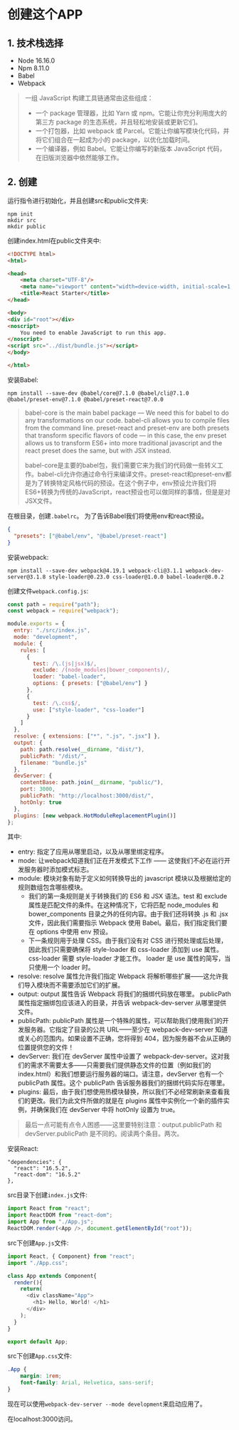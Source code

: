 # 创建这个APP
## 1. 技术栈选择
- Node 16.16.0
- Npm 8.11.0
- Babel
- Webpack


> 一组 JavaScript 构建工具链通常由这些组成：
> - 一个 package 管理器，比如 Yarn 或 npm。它能让你充分利用庞大的第三方 package 的生态系统，并且轻松地安装或更新它们。
> - 一个打包器，比如 webpack 或 Parcel。它能让你编写模块化代码，并将它们组合在一起成为小的 package，以优化加载时间。
> - 一个编译器，例如 Babel。它能让你编写的新版本 JavaScript 代码，在旧版浏览器中依然能够工作。


## 2. 创建
运行指令进行初始化，并且创建src和public文件夹:
```shell
npm init
mkdir src
mkdir public
```
创建index.html在public文件夹中:
```html
<!DOCTYPE html>
<html>

<head>
    <meta charset="UTF-8"/>
    <meta name="viewport" content="width=device-width, initial-scale=1, shrink-to-fit=no">
    <title>React Starter</title>
</head>

<body>
<div id="root"></div>
<noscript>
    You need to enable JavaScript to run this app.
</noscript>
<script src="../dist/bundle.js"></script>
</body>

</html>
```
安装Babel:
```shell
npm install --save-dev @babel/core@7.1.0 @babel/cli@7.1.0 @babel/preset-env@7.1.0 @babel/preset-react@7.0.0
```
> babel-core is the main babel package — We need this for babel to do any transformations on our code. babel-cli allows you to compile files from the command line. preset-react and preset-env are both presets that transform specific flavors of code — in this case, the env preset allows us to transform ES6+ into more traditional javascript and the react preset does the same, but with JSX instead.
> 
> babel-core是主要的babel包，我们需要它来为我们的代码做一些转义工作。babel-cli允许你通过命令行来编译文件。preset-react和preset-env都是为了转换特定风格代码的预设。在这个例子中，env预设允许我们将ES6+转换为传统的JavaScript，react预设也可以做同样的事情，但是是对JSX文件。

在根目录，创建`.babelrc`。
为了告诉Babel我们将使用env和react预设。
```json
{
  "presets": ["@babel/env", "@babel/preset-react"]
}
```

安装webpack:

```shell
npm install --save-dev webpack@4.19.1 webpack-cli@3.1.1 webpack-dev-server@3.1.8 style-loader@0.23.0 css-loader@1.0.0 babel-loader@8.0.2
```
创建文件`webpack.config.js`:
```js
const path = require("path");
const webpack = require("webpack");

module.exports = {
  entry: "./src/index.js",
  mode: "development",
  module: {
    rules: [
      {
        test: /\.(js|jsx)$/,
        exclude: /(node_modules|bower_components)/,
        loader: "babel-loader",
        options: { presets: ["@babel/env"] }
      },
      {
        test: /\.css$/,
        use: ["style-loader", "css-loader"]
      }
    ]
  },
  resolve: { extensions: ["*", ".js", ".jsx"] },
  output: {
    path: path.resolve(__dirname, "dist/"),
    publicPath: "/dist/",
    filename: "bundle.js"
  },
  devServer: {
    contentBase: path.join(__dirname, "public/"),
    port: 3000,
    publicPath: "http://localhost:3000/dist/",
    hotOnly: true
  },
  plugins: [new webpack.HotModuleReplacementPlugin()]
};
```
其中:
- entry: 指定了应用从哪里启动，以及从哪里绑定程序。
- mode: 让webpack知道我们正在开发模式下工作 —— 这使我们不必在运行开发服务器时添加模式标志。
- module: 模块对象有助于定义如何转换导出的 javascript 模块以及根据给定的规则数组包含哪些模块。
    - 我们的第一条规则是关于转换我们的 ES6 和 JSX 语法。test 和 exclude 属性是匹配文件的条件。在这种情况下，它将匹配 node_modules 和 bower_components 目录之外的任何内容。由于我们还将转换 .js 和 .jsx 文件，因此我们需要指示 Webpack 使用 Babel。最后，我们指定我们要在 options 中使用 env 预设。
    - 下一条规则用于处理 CSS。由于我们没有对 CSS 进行预处理或后处理，因此我们只需要确保将 style-loader 和 css-loader 添加到 use 属性。 css-loader 需要 style-loader 才能工作。 loader 是 use 属性的简写，当只使用一个 loader 时。
- resolve: resolve 属性允许我们指定 Webpack 将解析哪些扩展——这允许我们导入模块而不需要添加它们的扩展。
- output: output 属性告诉 Webpack 将我们的捆绑代码放在哪里。 publicPath 属性指定捆绑包应该进入的目录，并告诉 webpack-dev-server 从哪里提供文件。
- publicPath: publicPath 属性是一个特殊的属性，可以帮助我们使用我们的开发服务器。它指定了目录的公共 URL——至少在 webpack-dev-server 知道或关心的范围内。如果设置不正确，您将得到 404，因为服务器不会从正确的位置提供您的文件！
- devServer: 我们在 devServer 属性中设置了 webpack-dev-server。这对我们的需求不需要太多——只需要我们提供静态文件的位置（例如我们的 index.html）和我们想要运行服务器的端口。请注意，devServer 也有一个 publicPath 属性。这个 publicPath 告诉服务器我们的捆绑代码实际在哪里。
- plugins: 最后，由于我们想使用热模块替换，所以我们不必经常刷新来查看我们的更改。我们为此文件所做的就是在 plugins 属性中实例化一个新的插件实例，并确保我们在 devServer 中将 hotOnly 设置为 true。

> 最后一点可能有点令人困惑——这里要特别注意：output.publicPath 和 devServer.publicPath 是不同的。阅读两个条目。两次。


安装React:
```
"dependencies": {
  "react": "16.5.2",
  "react-dom": "16.5.2"
},
```

src目录下创建`index.js`文件:
```js
import React from "react";
import ReactDOM from "react-dom";
import App from "./App.js";
ReactDOM.render(<App />, document.getElementById("root"));
```

src下创建`App.js`文件:
```js
import React, { Component} from "react";
import "./App.css";

class App extends Component{
  render(){
    return(
      <div className="App">
        <h1> Hello, World! </h1>
      </div>
    );
  }
}

export default App;
```
src下创建`App.css`文件:
```css
.App {
    margin: 1rem;
    font-family: Arial, Helvetica, sans-serif;
}
```

现在可以使用`webpack-dev-server --mode development`来启动应用了。

在localhost:3000访问。

